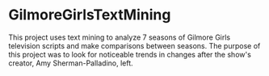 # GilmoreGirlsTextMining
This project uses text mining to analyze 7 seasons of Gilmore Girls television scripts and make comparisons between seasons.  The purpose of this project was to look for noticeable trends in changes after the show's creator, Amy Sherman-Palladino, left.

